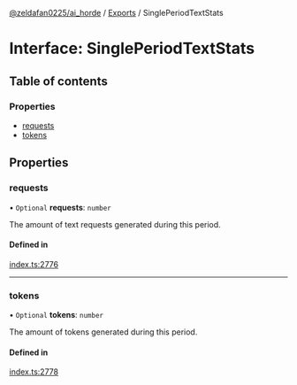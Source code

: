 [@zeldafan0225/ai_horde](../README.md) / [Exports](../modules.md) / SinglePeriodTextStats

# Interface: SinglePeriodTextStats

## Table of contents

### Properties

- [requests](SinglePeriodTextStats.md#requests)
- [tokens](SinglePeriodTextStats.md#tokens)

## Properties

### requests

• `Optional` **requests**: `number`

The amount of text requests generated during this period.

#### Defined in

[index.ts:2776](https://github.com/ZeldaFan0225/ai_horde/blob/1d5fbc0/index.ts#L2776)

___

### tokens

• `Optional` **tokens**: `number`

The amount of tokens generated during this period.

#### Defined in

[index.ts:2778](https://github.com/ZeldaFan0225/ai_horde/blob/1d5fbc0/index.ts#L2778)
